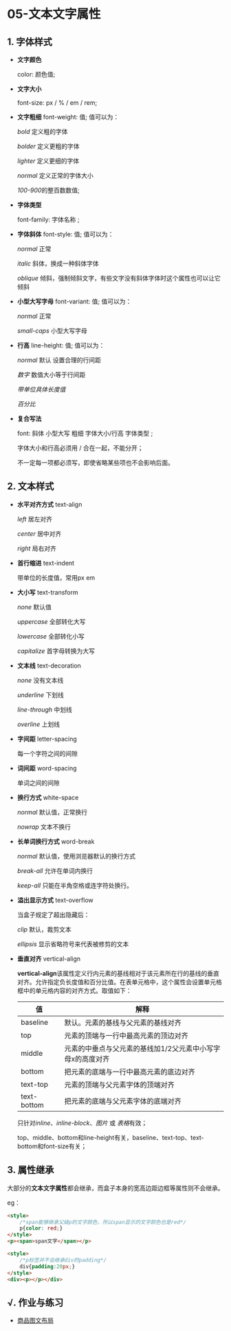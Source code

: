 # 05-文本文字属性

## 1. 字体样式

- **文字颜色**

  color: 颜色值;

- **文字大小**

  font-size: px / % / em / rem;

- **文字粗细**    font-weight: 值;    值可以为：

  *bold* 定义粗的字体

  *bolder* 定义更粗的字体

  *lighter* 定义更细的字体

  *normal* 定义正常的字体大小

  *100-900*的整百数数值;

- **字体类型**

  font-family: 字体名称 ;

- **字体斜体**    font-style: 值;   值可以为：

  *normal* 正常

  *italic* 斜体，换成一种斜体字体

  *oblique* 倾斜，强制倾斜文字，有些文字没有斜体字体时这个属性也可以让它倾斜

- **小型大写字母**    font-variant: 值;   值可以为：

  *normal* 正常

  *small-caps* 小型大写字母

- **行高**     line-height: 值;  值可以为：

  *normal* 默认 设置合理的行间距

  *数字*  数值大小等于行间距

  *带单位具体长度值*

  *百分比*

- **复合写法**

  font: 斜体 小型大写 粗细 字体大小/行高 字体类型 ;

  字体大小和行高必须用 / 合在一起，不能分开；

  不一定每一项都必须写，即使省略某些项也不会影响后面。

## 2. 文本样式

- **水平对齐方式**   text-align

  *left* 居左对齐

  *center* 居中对齐

  *right* 局右对齐

- **首行缩进**    text-indent

  带单位的长度值，常用px em

- **大小写**   text-transform

  *none* 默认值

  *uppercase* 全部转化大写

  *lowercase* 全部转化小写

  *capitalize* 首字母转换为大写

- **文本线**   text-decoration

  *none* 没有文本线

  *underline* 下划线

  *line-through* 中划线

  *overline* 上划线

- **字间距**   letter-spacing

  每一个字符之间的间隙

- **词间距**   word-spacing

  单词之间的间隙

- **换行方式**   white-space

  *normal* 默认值，正常换行

  *nowrap* 文本不换行

- **长单词换行方式**   word-break

  *normal* 默认值，使用浏览器默认的换行方式

  *break-all* 允许在单词内换行

  *keep-all* 只能在半角空格或连字符处换行。

- **溢出显示方式**   text-overflow

  当盒子规定了超出隐藏后：

  *clip* 默认，裁剪文本

  *ellipsis* 显示省略符号来代表被修剪的文本

- **垂直对齐** vertical-align

  **vertical-align**该属性定义行内元素的基线相对于该元素所在行的基线的垂直对齐。允许指定负长度值和百分比值。在表单元格中，这个属性会设置单元格框中的单元格内容的对齐方式。取值如下：

  | 值          | 解释                                                       |
  | ----------- | ---------------------------------------------------------- |
  | baseline    | 默认。元素的基线与父元素的基线对齐                         |
  | top         | 元素的顶端与一行中最高元素的顶边对齐                       |
  | middle      | 元素的中垂点与父元素的基线加1/2父元素中小写字母x的高度对齐 |
  | bottom      | 把元素的底端与一行中最高元素的底边对齐                     |
  | text-top    | 元素的顶端与父元素字体的顶端对齐                           |
  | text-bottom | 把元素的底端与父元素字体的底端对齐                         |

  只针对*inline*、*inline-block*、*图片* 或 *表格*有效；

  top、middle、bottom和line-height有关，baseline、text-top、text-bottom和font-size有关；

## 3. 属性继承

大部分的**文本文字属性**都会继承，而盒子本身的宽高边距边框等属性则不会继承。

eg：

```html
<style>
    /*span能够继承父级p的文字颜色，所以span显示的文字颜色也是red*/
    p{color: red;}
</style>
<p><span>span文字</span></p>
```

```html
<style>
    /*p标签并不会继承div的padding*/
    div{padding:20px;}
</style>
<div><p></p></div>
```

## √. 作业与练习

- [商品图文布局](http://static.zzhitong.com/lesson-files/html/code/6-1.html)
